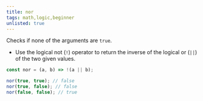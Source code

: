 ```yaml
---
title: nor
tags: math,logic,beginner
unlisted: true
---
```


Checks if none of the arguments are `true`.

- Use the logical not (`!`) operator to return the inverse of the logical or (`||`) of the two given values.

```js
const nor = (a, b) => !(a || b);
```

```js
nor(true, true); // false
nor(true, false); // false
nor(false, false); // true
```
